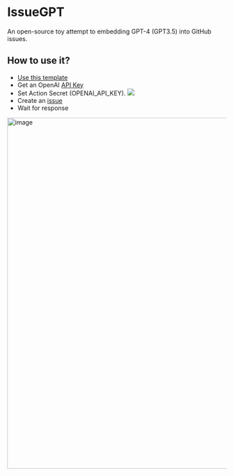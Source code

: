 # IssueGPT
An open-source toy attempt to embedding GPT-4 (GPT3.5) into GitHub issues.

## How to use it?
- [Use this template](https://github.com/xihajun/issueGPT/generate)
- Get an OpenAI [API Key](https://platform.openai.com/account/api-keys)
- Set Action Secret (OPENAI_API_KEY).
![](https://user-images.githubusercontent.com/25631641/235371654-c73f84a2-722d-4f25-b024-9ef50f832b4a.png)
- Create an [issue](https://github.com/xihajun/issueGPT/issues/new/choose)
- Wait for response
<img width="807" alt="image" src="https://user-images.githubusercontent.com/25631641/235376951-35a1447c-f5da-4522-8e71-7ede8d90b669.png">
